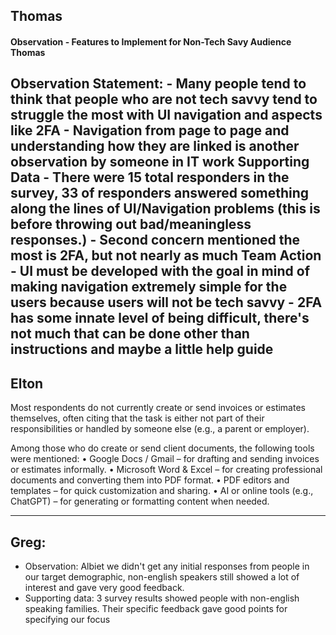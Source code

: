 ## Thomas 

#### Observation - Features to Implement for Non-Tech Savy Audience Thomas 
Observation Statement:
	- Many people tend to think that people who are not tech savvy tend to struggle the most with UI navigation and aspects like 2FA
	- Navigation from page to page and understanding how they are linked is another observation by someone in IT work 
Supporting Data 
	- There were 15 total responders in the survey, $33%$ of responders answered something along the lines of UI/Navigation problems (this is before throwing out bad/meaningless responses.)
	- Second concern mentioned the most is 2FA, but not nearly as much 
Team Action 
	- UI must be developed with the goal in mind of making navigation extremely simple for the users because users will not be tech savvy
	- 2FA has some innate level of being difficult, there's not much that can be done other than instructions and maybe a little help guide 
---

## Elton 
Most respondents do not currently create or send invoices or estimates themselves, often citing that the task is either not part of their responsibilities or handled by someone else (e.g., a parent or employer).

Among those who do create or send client documents, the following tools were mentioned:
	•	Google Docs / Gmail – for drafting and sending invoices or estimates informally.
	•	Microsoft Word & Excel – for creating professional documents and converting them into PDF format.
	•	PDF editors and templates – for quick customization and sharing.
	•	AI or online tools (e.g., ChatGPT) – for generating or formatting content when needed.

---
	
## Greg:
- Observation: Albiet we didn't get any initial responses from people in our target demographic, non-english speakers still showed a lot of interest and gave very good feedback.
- Supporting data: 3 survey results showed people with non-english speaking families. Their specific feedback gave good points for specifying our focus

